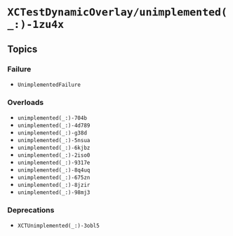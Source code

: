 # ``XCTestDynamicOverlay/unimplemented(_:)-1zu4x``

## Topics

### Failure

- ``UnimplementedFailure``

### Overloads

- ``unimplemented(_:)-704b``
- ``unimplemented(_:)-4d789``
- ``unimplemented(_:)-g38d``
- ``unimplemented(_:)-5nsua``
- ``unimplemented(_:)-6kjbz``
- ``unimplemented(_:)-2iso0``
- ``unimplemented(_:)-9317e``
- ``unimplemented(_:)-8q4uq``
- ``unimplemented(_:)-675zn``
- ``unimplemented(_:)-8jzir``
- ``unimplemented(_:)-98mj3``

### Deprecations

- ``XCTUnimplemented(_:)-3obl5``
